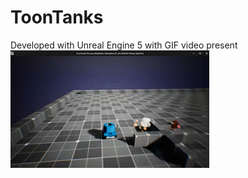 # ToonTanks

Developed with Unreal Engine 5 with GIF video present
![](https://github.com/wxinran6/ToonTank/blob/master/ToonTank.gif) 
